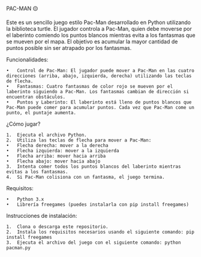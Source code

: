 PAC-MAN 🟡

Este es un sencillo juego estilo Pac-Man desarrollado en Python utilizando la biblioteca turtle. El jugador controla a Pac-Man, quien debe moverse por el laberinto comiendo los puntos blancos mientras evita a los fantasmas que se mueven por el mapa. El objetivo es acumular la mayor cantidad de puntos posible sin ser atrapado por los fantasmas.

Funcionalidades:

	•	Control de Pac-Man: El jugador puede mover a Pac-Man en las cuatro direcciones (arriba, abajo, izquierda, derecha) utilizando las teclas de flecha.
	•	Fantasmas: Cuatro fantasmas de color rojo se mueven por el laberinto siguiendo a Pac-Man. Los fantasmas cambian de dirección si encuentran obstáculos.
	•	Puntos y Laberinto: El laberinto está lleno de puntos blancos que Pac-Man puede comer para acumular puntos. Cada vez que Pac-Man come un punto, el puntaje aumenta.

¿Cómo jugar?

	1.	Ejecuta el archivo Python.
	2.	Utiliza las teclas de flecha para mover a Pac-Man:
	•	Flecha derecha: mover a la derecha
	•	Flecha izquierda: mover a la izquierda
	•	Flecha arriba: mover hacia arriba
	•	Flecha abajo: mover hacia abajo
	3.	Intenta comer todos los puntos blancos del laberinto mientras evitas a los fantasmas.
	4.	Si Pac-Man colisiona con un fantasma, el juego termina.

Requisitos:

	•	Python 3.x
	•	Librería freegames (puedes instalarla con pip install freegames)

Instrucciones de instalación:

	1.	Clona o descarga este repositorio.
	2.	Instala los requisitos necesarios usando el siguiente comando: pip install freegames
	3.	Ejecuta el archivo del juego con el siguiente comando: python pacman.py
